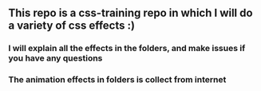 ## This repo is a css-training repo in which I will do a variety of css effects :)

### I will explain all the effects in the folders, and make issues if you have any questions 


### The animation effects in folders is collect from internet